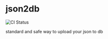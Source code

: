 # json2db

![CI Status](https://github.com/williamfzc/json2db/workflows/smoketest/badge.svg)  

standard and safe way to upload your json to db
